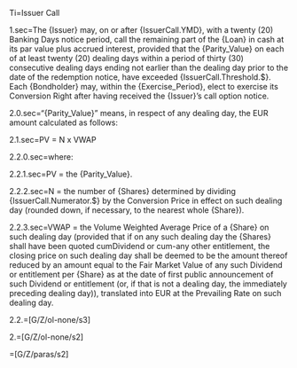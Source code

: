 Ti=Issuer Call

1.sec=The {Issuer} may, on or after {IssuerCall.YMD}, with a twenty (20) Banking Days notice period, call the remaining part of the {Loan} in cash at its par value plus accrued interest, provided that the {Parity_Value} on each of at least twenty (20) dealing days within a period of thirty (30) consecutive dealing days ending not earlier than the dealing day prior to the date of the redemption notice, have exceeded {IssuerCall.Threshold.$}. Each {Bondholder} may, within the {Exercise_Period}, elect to exercise its Conversion Right after having received the {Issuer}’s call option notice.

2.0.sec=“{Parity_Value}” means, in respect of any dealing day, the EUR amount calculated as follows:

2.1.sec=PV = N x VWAP

2.2.0.sec=where:

2.2.1.sec=PV = the {Parity_Value}.

2.2.2.sec=N = the number of {Shares} determined by dividing {IssuerCall.Numerator.$} by the Conversion Price in effect on such dealing day (rounded down, if necessary, to the nearest whole {Share}).

2.2.3.sec=VWAP = the Volume Weighted Average Price of a {Share} on such dealing day (provided that if on any such dealing day the {Shares} shall have been quoted cumDividend or cum-any other entitlement, the closing price on such dealing day shall be deemed to be the amount thereof reduced by an amount equal to the Fair Market Value of any such Dividend or entitlement per {Share} as at the date of first public announcement of such Dividend or entitlement (or, if that is not a dealing day, the immediately preceding dealing day)), translated into EUR at the Prevailing Rate on such dealing day.

2.2.=[G/Z/ol-none/s3]

2.=[G/Z/ol-none/s2]

=[G/Z/paras/s2]
